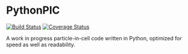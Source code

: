 # PythonPIC


[![Build Status](https://travis-ci.org/StanczakDominik/PythonPIC.svg?branch=master)](https://travis-ci.org/StanczakDominik/PythonPIC) [![Coverage Status](https://coveralls.io/repos/github/StanczakDominik/PythonPIC/badge.svg?branch=the_refactor)](https://coveralls.io/github/StanczakDominik/PythonPIC?branch=the_refactor)

A work in progress particle-in-cell code written in Python, optimized for speed as well as readability.
